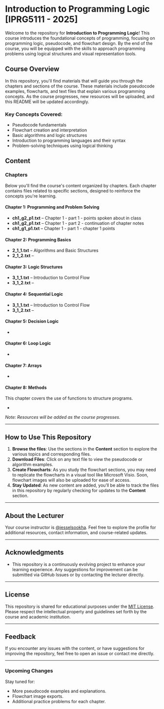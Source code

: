 # Introduction to Programming Logic [IPRG5111 - 2025]

Welcome to the repository for **Introduction to Programming Logic**! This course introduces the foundational concepts of programming, focusing on programming logic, pseudocode, and flowchart design. By the end of the course, you will be equipped with the skills to approach programming problems using logical structures and visual representation tools.

## Course Overview

In this repository, you'll find materials that will guide you through the chapters and sections of the course. These materials include pseudocode examples, flowcharts, and text files that explain various programming concepts. As the course progresses, new resources will be uploaded, and this README will be updated accordingly.

### Key Concepts Covered:
- Pseudocode fundamentals
- Flowchart creation and interpretation
- Basic algorithms and logic structures
- Introduction to programming languages and their syntax
- Problem-solving techniques using logical thinking

## Content

### Chapters

Below you'll find the course's content organized by chapters. Each chapter contains files related to specific sections, designed to reinforce the concepts you're learning.

#### Chapter 1: Programming and Problem Solving

- **ch1_g2_p1.txt** – Chapter 1 - part 1 - points spoken about in class 
- **ch1_g2_p1.txt** – Chapter 1 - part 2 - continuation of chapter notes
- **ch1_g1_p1.txt** – Chapter 1 - part 1 - chapter 1 points  

#### Chapter 2: Programming Basics

- **2_1_1.txt** – Algorithms and Basic Structures
- **2_1_2.txt** – 

#### Chapter 3: Logic Structures

- **3_1_1.txt** – Introduction to Control Flow
- **3_1_2.txt** – 

#### Chapter 4: Sequential Logic

- **3_1_1.txt** – Introduction to Control Flow
- **3_1_2.txt** – 

#### Chapter 5: Decision Logic

- 

#### Chapter 6: Loop Logic

- 

#### Chapter 7: Arrays

- 

#### Chapter 8: Methods
This chapter covers the use of functions to structure programs.

-

*Note: Resources will be added as the course progresses.*

---

## How to Use This Repository

1. **Browse the files**: Use the sections in the **Content** section to explore the various topics and corresponding files.
2. **Download Files**: Click on any text file to view the pseudocode or algorithm examples.
3. **Create Flowcharts**: As you study the flowchart sections, you may need to replicate the flowcharts in a visual tool like Microsoft Visio. Soon, flowchart images will also be uploaded for ease of access.
4. **Stay Updated**: As new content are added, you’ll be able to track the files in this repository by regularly checking for updates to the **Content** section.

---

## About the Lecturer

Your course instructor is [@jesselsookha](https://www.github.com/jesselsookha). Feel free to explore the profile for additional resources, contact information, and course-related updates.

---

## Acknowledgments

- This repository is a continuously evolving project to enhance your learning experience. Any suggestions for improvement can be submitted via GitHub Issues or by contacting the lecturer directly.

---

## License

This repository is shared for educational purposes under the [MIT License](LICENSE). Please respect the intellectual property and guidelines set forth by the course and academic institution.

---

## Feedback

If you encounter any issues with the content, or have suggestions for improving the repository, feel free to open an issue or contact me directly.

---

### Upcoming Changes

Stay tuned for:
- More pseudocode examples and explanations.
- Flowchart image exports.
- Additional practice problems for each chapter.

